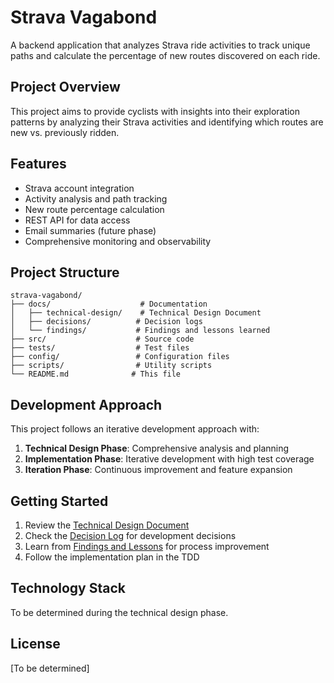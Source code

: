 # Strava Vagabond

A backend application that analyzes Strava ride activities to track unique paths and calculate the percentage of new routes discovered on each ride.

## Project Overview

This project aims to provide cyclists with insights into their exploration patterns by analyzing their Strava activities and identifying which routes are new vs. previously ridden.

## Features

- Strava account integration
- Activity analysis and path tracking
- New route percentage calculation
- REST API for data access
- Email summaries (future phase)
- Comprehensive monitoring and observability

## Project Structure

```
strava-vagabond/
├── docs/                    # Documentation
│   ├── technical-design/    # Technical Design Document
│   ├── decisions/          # Decision logs
│   └── findings/           # Findings and lessons learned
├── src/                    # Source code
├── tests/                  # Test files
├── config/                 # Configuration files
├── scripts/                # Utility scripts
└── README.md              # This file
```

## Development Approach

This project follows an iterative development approach with:
1. **Technical Design Phase**: Comprehensive analysis and planning
2. **Implementation Phase**: Iterative development with high test coverage
3. **Iteration Phase**: Continuous improvement and feature expansion

## Getting Started

1. Review the [Technical Design Document](docs/technical-design/README.md)
2. Check the [Decision Log](docs/decisions/README.md) for development decisions
3. Learn from [Findings and Lessons](docs/findings/README.md) for process improvement
4. Follow the implementation plan in the TDD

## Technology Stack

To be determined during the technical design phase.

## License

[To be determined]
